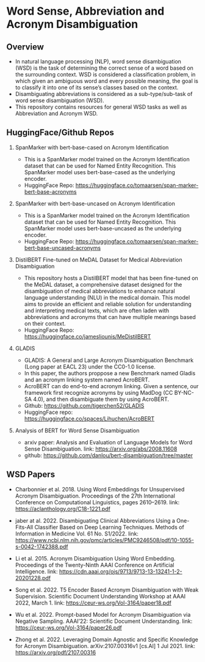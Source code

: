 # Word Sense, Abbreviation and Acronym Disambiguation

## Overview
* In natural language processing (NLP), word sense disambiguation (WSD) is the task of determining the correct sense of a word based on the surrounding context. WSD is considered a classification problem, in which given an ambiguous word and every possible meaning, the goal is to classify it into one of its sense’s classes based on the context.
* Disambiguating abbreviations is considered as a sub-type/sub-task of word sense disambiguation (WSD).
* This repository contains resources for general WSD tasks as well as Abbreviation and Acronym WSD.

## HuggingFace/Github Repos

1. SpanMarker with bert-base-cased on Acronym Identification
   * This is a SpanMarker model trained on the Acronym Identification dataset that can be used for Named Entity Recognition. This SpanMarker model uses bert-base-cased as the underlying encoder.
   * HuggingFace Repo: https://huggingface.co/tomaarsen/span-marker-bert-base-acronyms
  

2. SpanMarker with bert-base-uncased on Acronym Identification
   * This is a SpanMarker model trained on the Acronym Identification dataset that can be used for Named Entity Recognition. This SpanMarker model uses bert-base-uncased as the underlying encoder.
   * HuggingFace Repo: https://huggingface.co/tomaarsen/span-marker-bert-base-uncased-acronyms
  
3. DistilBERT Fine-tuned on MeDAL Dataset for Medical Abbreviation Disambiguation
   * This repository hosts a DistilBERT model that has been fine-tuned on the MeDAL dataset, a comprehensive dataset designed for the disambiguation of medical abbreviations to enhance natural language understanding (NLU) in the medical domain. This model aims to provide an efficient and reliable solution for understanding and interpreting medical texts, which are often laden with abbreviations and acronyms that can have multiple meanings based on their context.
   * HuggingFace Repo: https://huggingface.co/jamesliounis/MeDistilBERT
  
4. GLADIS
   * GLADIS: A General and Large Acronym Disambiguation Benchmark (Long paper at EACL 23) under the CC0-1.0 license.
   * In this paper, the authors proppose a new Benchmark named Gladis and an acronym linking system named AcroBERT.
   * AcroBERT can do end-to-end acronym linking. Given a sentence, our framework first recognize acronyms by using MadDog (CC BY-NC-SA 4.0), and then disambiguate them by using AcroBERT.
   * Github: https://github.com/tigerchen52/GLADIS
   * HuggingFace repo: https://huggingface.co/spaces/Lihuchen/AcroBERT
  
5. Analysis of BERT for Word Sense Disambiguation
   * arxiv paper: Analysis and Evaluation of Language Models for Word Sense Disambiguation. link: https://arxiv.org/abs/2008.11608
   * github: https://github.com/danlou/bert-disambiguation/tree/master


## WSD Papers

* Charbonnier et al. 2018. Using Word Embeddings for Unsupervised Acronym Disambiguation. Proceedings of the 27th International Conference on Computational Linguistics, pages 2610–2619. link: https://aclanthology.org/C18-1221.pdf
  
* jaber at al. 2022. Disambiguating Clinical Abbreviations Using a One-Fits-All Classifier Based on Deep Learning Techniques. Methods of Information in Medicine Vol. 61 No. S1/2022. link: https://www.ncbi.nlm.nih.gov/pmc/articles/PMC9246508/pdf/10-1055-s-0042-1742388.pdf
  
* Li et al. 2015. Acronym Disambiguation Using Word Embedding. Proceedings of the Twenty-Ninth AAAI Conference on Artificial Intelligence. link: https://cdn.aaai.org/ojs/9713/9713-13-13241-1-2-20201228.pdf
  
* Song et al. 2022. T5 Encoder Based Acronym Disambiguation with Weak Supervision. Scientific Document Understanding Workshop at AAAI 2022, March 1. link: https://ceur-ws.org/Vol-3164/paper18.pdf

* Wu et al. 2022. Prompt-based Model for Acronym Disambiguation via Negative Sampling. AAAI’22: Scientific Document Understanding. link: https://ceur-ws.org/Vol-3164/paper26.pdf

* Zhong et al. 2022. Leveraging Domain Agnostic and Specific Knowledge for Acronym Disambiguation. arXiv:2107.00316v1 [cs.AI] 1 Jul 2021. link: https://arxiv.org/pdf/2107.00316


  

